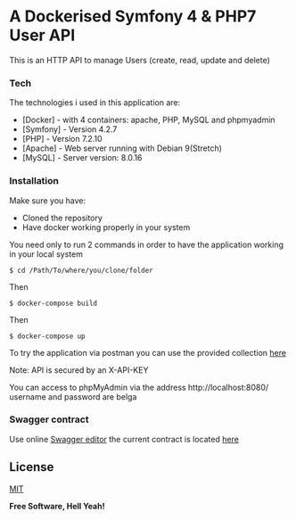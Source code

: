 
# A Dockerised Symfony 4 & PHP7 User API

This is an HTTP API to manage Users (create, read, update and delete)

### Tech

The technologies i used in this application are:

* [Docker] - with 4 containers: apache, PHP, MySQL and phpmyadmin
* [Symfony] - Version 4.2.7
* [PHP] - Version 7.2.10
* [Apache] - Web server running with Debian 9(Stretch)
* [MySQL] - Server version: 8.0.16


### Installation

Make sure you have:

 - Cloned the repository
 - Have docker working properly in your system


You need only to run 2 commands in order to have the application working in your local system


```
$ cd /Path/To/where/you/clone/folder
```

Then
```
$ docker-compose build
```

Then
```
$ docker-compose up
```


To try the application via postman you can use the provided collection [here](https://github.com/Belgacem-TLILI/UserApi/tree/master/contracts/postman)

Note: API is secured by an X-API-KEY

You can access to phpMyAdmin via the address http://localhost:8080/ username and password are belga

### Swagger contract

Use online [Swagger editor](https://editor.swagger.io/) the current contract is located [here](https://github.com/Belgacem-TLILI/UserApi/blob/master/contracts/v1.0.yml)

License
----

[MIT](https://choosealicense.com/licenses/mit/)


**Free Software, Hell Yeah!**
